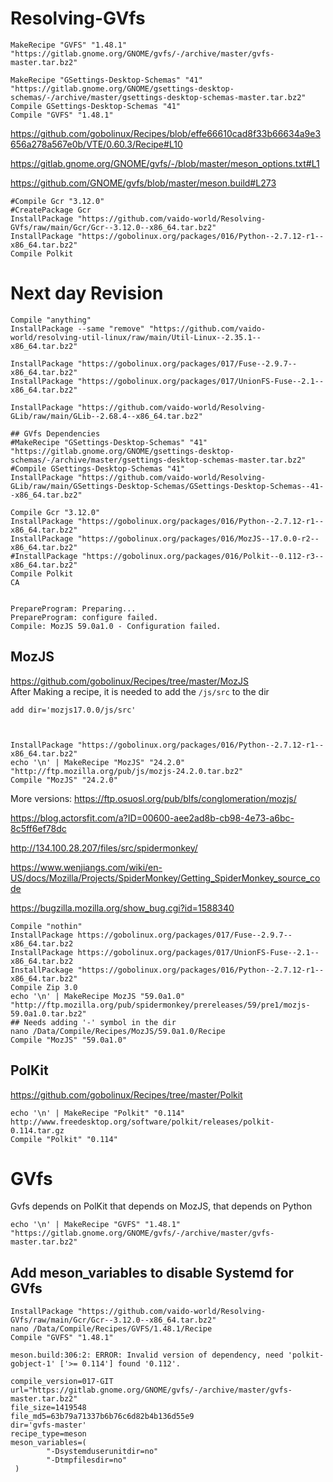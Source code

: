 # Resolving-GVfs
```
MakeRecipe "GVFS" "1.48.1" "https://gitlab.gnome.org/GNOME/gvfs/-/archive/master/gvfs-master.tar.bz2"

MakeRecipe "GSettings-Desktop-Schemas" "41" "https://gitlab.gnome.org/GNOME/gsettings-desktop-schemas/-/archive/master/gsettings-desktop-schemas-master.tar.bz2"
Compile GSettings-Desktop-Schemas "41"
Compile "GVFS" "1.48.1"
```

https://github.com/gobolinux/Recipes/blob/effe66610cad8f33b66634a9e3656a278a567e0b/VTE/0.60.3/Recipe#L10

https://gitlab.gnome.org/GNOME/gvfs/-/blob/master/meson_options.txt#L1

https://github.com/GNOME/gvfs/blob/master/meson.build#L273



```
#Compile Gcr "3.12.0"
#CreatePackage Gcr
InstallPackage "https://github.com/vaido-world/Resolving-GVfs/raw/main/Gcr/Gcr--3.12.0--x86_64.tar.bz2"
InstallPackage "https://gobolinux.org/packages/016/Python--2.7.12-r1--x86_64.tar.bz2"
Compile Polkit
```

# Next day Revision
```
Compile "anything"
InstallPackage --same "remove" "https://github.com/vaido-world/resolving-util-linux/raw/main/Util-Linux--2.35.1--x86_64.tar.bz2"

InstallPackage "https://gobolinux.org/packages/017/Fuse--2.9.7--x86_64.tar.bz2"
InstallPackage "https://gobolinux.org/packages/017/UnionFS-Fuse--2.1--x86_64.tar.bz2"

InstallPackage "https://github.com/vaido-world/Resolving-GLib/raw/main/GLib--2.68.4--x86_64.tar.bz2"

## GVfs Dependencies
#MakeRecipe "GSettings-Desktop-Schemas" "41" "https://gitlab.gnome.org/GNOME/gsettings-desktop-schemas/-/archive/master/gsettings-desktop-schemas-master.tar.bz2"
#Compile GSettings-Desktop-Schemas "41"
InstallPackage "https://github.com/vaido-world/Resolving-GLib/raw/main/GSettings-Desktop-Schemas/GSettings-Desktop-Schemas--41--x86_64.tar.bz2"

Compile Gcr "3.12.0"
InstallPackage "https://gobolinux.org/packages/016/Python--2.7.12-r1--x86_64.tar.bz2"
InstallPackage "https://gobolinux.org/packages/016/MozJS--17.0.0-r2--x86_64.tar.bz2"
#InstallPackage "https://gobolinux.org/packages/016/Polkit--0.112-r3--x86_64.tar.bz2"
Compile Polkit
CA
```

```

PrepareProgram: Preparing...
PrepareProgram: configure failed.
Compile: MozJS 59.0a1.0 - Configuration failed.

```

## MozJS
https://github.com/gobolinux/Recipes/tree/master/MozJS  
After Making a recipe, it is needed to add the `/js/src` to the dir 
```
add dir='mozjs17.0.0/js/src'
```


```


InstallPackage "https://gobolinux.org/packages/016/Python--2.7.12-r1--x86_64.tar.bz2"
echo '\n' | MakeRecipe "MozJS" "24.2.0" "http://ftp.mozilla.org/pub/js/mozjs-24.2.0.tar.bz2"
Compile "MozJS" "24.2.0"
```


More versions: https://ftp.osuosl.org/pub/blfs/conglomeration/mozjs/


https://blog.actorsfit.com/a?ID=00600-aee2ad8b-cb98-4e73-a6bc-8c5ff6ef78dc

http://134.100.28.207/files/src/spidermonkey/

https://www.wenjiangs.com/wiki/en-US/docs/Mozilla/Projects/SpiderMonkey/Getting_SpiderMonkey_source_code


https://bugzilla.mozilla.org/show_bug.cgi?id=1588340

```
Compile "nothin"
InstallPackage https://gobolinux.org/packages/017/Fuse--2.9.7--x86_64.tar.bz2
InstallPackage https://gobolinux.org/packages/017/UnionFS-Fuse--2.1--x86_64.tar.bz2
InstallPackage "https://gobolinux.org/packages/016/Python--2.7.12-r1--x86_64.tar.bz2"
Compile Zip 3.0
echo '\n' | MakeRecipe MozJS "59.0a1.0" "http://ftp.mozilla.org/pub/spidermonkey/prereleases/59/pre1/mozjs-59.0a1.0.tar.bz2"
## Needs adding '-' symbol in the dir 
nano /Data/Compile/Recipes/MozJS/59.0a1.0/Recipe
Compile "MozJS" "59.0a1.0"      
```



## PolKit
https://github.com/gobolinux/Recipes/tree/master/Polkit

```
echo '\n' | MakeRecipe "Polkit" "0.114" http://www.freedesktop.org/software/polkit/releases/polkit-0.114.tar.gz
Compile "Polkit" "0.114"
```



# GVfs
Gvfs depends on PolKit that depends on MozJS, that depends on Python

```
echo '\n' | MakeRecipe "GVFS" "1.48.1" "https://gitlab.gnome.org/GNOME/gvfs/-/archive/master/gvfs-master.tar.bz2"
```


## Add meson_variables to disable Systemd for GVfs 

```
InstallPackage "https://github.com/vaido-world/Resolving-GVfs/raw/main/Gcr/Gcr--3.12.0--x86_64.tar.bz2"
nano /Data/Compile/Recipes/GVFS/1.48.1/Recipe
Compile "GVFS" "1.48.1"
```

```
meson.build:306:2: ERROR: Invalid version of dependency, need 'polkit-gobject-1' ['>= 0.114'] found '0.112'.

```



```
compile_version=017-GIT
url="https://gitlab.gnome.org/GNOME/gvfs/-/archive/master/gvfs-master.tar.bz2"
file_size=1419548
file_md5=63b79a71337b6b76c6d82b4b136d55e9
dir='gvfs-master'
recipe_type=meson
meson_variables=(
        "-Dsystemduserunitdir=no"
        "-Dtmpfilesdir=no"
 )


```




